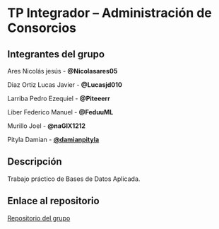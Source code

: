 # TP Integrador – Administración de Consorcios

## Integrantes del grupo

Ares Nicolás jesús        - **@Nicolasares05**  

Diaz Ortiz Lucas Javier   - **@Lucasjd010**

Larriba	Pedro Ezequiel    - **@Piteeerr**  

Liber Federico Manuel     - **@FeduuML**  

Murillo	Joel              - **@naGIX1212**  

Pityla Damian	            - [**@damianpityla**](https://github.com/damianpityla)  

## Descripción
Trabajo práctico de Bases de Datos Aplicada.

## Enlace al repositorio
[Repositorio del grupo](https://github.com/damianpityla/TP_BBDDA)
